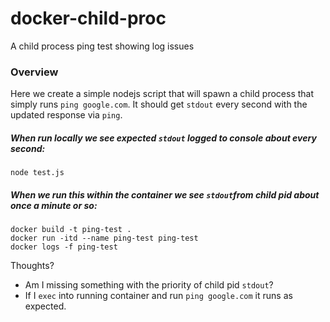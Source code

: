 # docker-child-proc
A child process ping test showing log issues

### Overview
Here we create a simple nodejs script that will spawn a child process that simply runs `ping google.com`. It should get `stdout`
every second with the updated response via `ping`. 

##### When run locally we see expected `stdout` logged to console about every second:
`node test.js`

##### When we run this within the container we see `stdout`from child pid about once a minute or so:
```
docker build -t ping-test .
docker run -itd --name ping-test ping-test
docker logs -f ping-test
```

Thoughts?
- Am I missing something with the priority of child pid `stdout`?
- If I `exec` into running container and run `ping google.com` it runs as expected.

